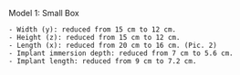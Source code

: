 Model 1: Small Box
 
	- Width (y): reduced from 15 cm to 12 cm.
	- Height (z): reduced from 15 cm to 12 cm.
	- Length (x): reduced from 20 cm to 16 cm. (Pic. 2)
	- Implant immersion depth: reduced from 7 cm to 5.6 cm.
	- Implant length: reduced from 9 cm to 7.2 cm.
